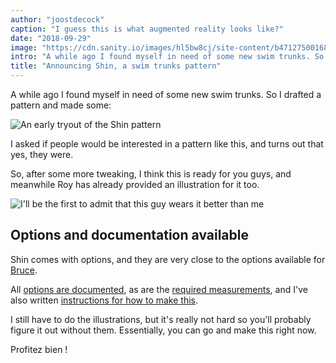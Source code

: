 ```yaml
---
author: "joostdecock"
caption: "I guess this is what augmented reality looks like?"
date: "2018-09-29"
image: "https://cdn.sanity.io/images/hl5bw8cj/site-content/b471275001689bd4819d6d95aabc8134788dc612-1694x1129.jpg"
intro: "A while ago I found myself in need of some new swim trunks. So I drafted a pattern and made some:"
title: "Announcing Shin, a swim trunks pattern"
---
```


A while ago I found myself in need of some new swim trunks. So I drafted a pattern and made some:

![An early tryout of the Shin pattern](https://posts.freesewing.org/uploads/sample_0437fef846.jpg)

I asked if people would be interested in a pattern like this, and turns out that yes, they were.

So, after some more tweaking, I think this is ready for you guys, and meanwhile Roy has already provided an illustration for it too.

![I'll be the first to admit that this guy wears it better than me](https://posts.freesewing.org/uploads/shin_0dc5fdd06d.jpg)

## Options and documentation available

Shin comes with options, and they are very close to the options available for [Bruce](/designs/bruce).

All [options are documented](/docs/patterns/shin/options), as are the [required measurements](/docs/patterns/shin/measurements), and I've also written [instructions for how to make this](/docs/patterns/shin).

I still have to do the illustrations, but it's really not hard so you'll probably figure it out without them. Essentially, you can go and make this right now.

Profitez bien !


